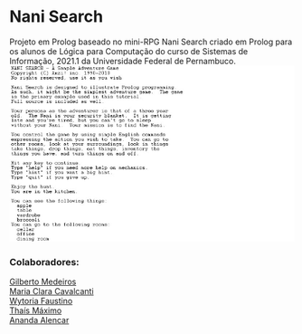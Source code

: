 # Nani Search

 Projeto em Prolog baseado no mini-RPG Nani Search criado em Prolog para os alunos de Lógica para Computação do curso de Sistemas de Informação, 2021.1 da Universidade Federal de Pernambuco.
 ![Screenshot](https://github.com/thaisdk/nani_search/blob/master/public/img.jpeg)


### Colaboradores:
<a href="https://github.com/gilbertomoj">Gilberto Medeiros</a><br>
<a href="https://github.com/claraleite">Maria Clara Cavalcanti</a><br>
<a href="https://github.com/wytoriaa">Wytoria Faustino</a><br>
<a href="https://github.com/thaisdk">Thaís Máximo</a><br>
<a href="https://github.com/anandalencar">Ananda Alencar</a>

